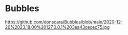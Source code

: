 # Bubbles
https://github.com/donscara/Bubbles/blob/main/2020-12-26%2023.18.00%20127.0.0.1%203ea43cecec75.jpg
